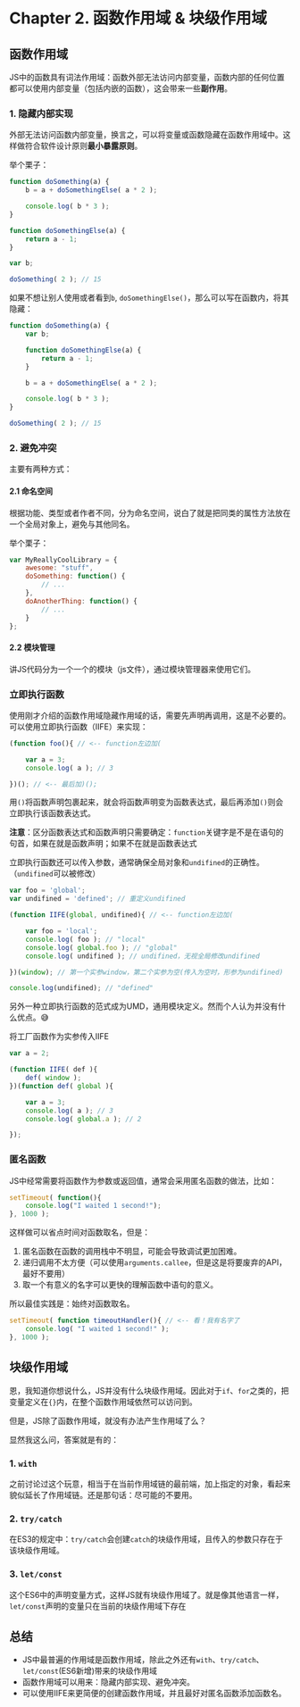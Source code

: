 # Chapter 2. 函数作用域 & 块级作用域

## 函数作用域

JS中的函数具有词法作用域：函数外部无法访问内部变量，函数内部的任何位置都可以使用内部变量（包括内嵌的函数），这会带来一些**副作用**。

### 1. 隐藏内部实现

外部无法访问函数内部变量，换言之，可以将变量或函数隐藏在函数作用域中。这样做符合软件设计原则**最小暴露原则**。

举个栗子：

```javascript
function doSomething(a) {
	b = a + doSomethingElse( a * 2 );

	console.log( b * 3 );
}

function doSomethingElse(a) {
	return a - 1;
}

var b;

doSomething( 2 ); // 15
```

如果不想让别人使用或者看到`b`, `doSomethingElse()`，那么可以写在函数内，将其隐藏：

```javascript
function doSomething(a) {
    var b;

    function doSomethingElse(a) {
    	return a - 1;
    }

	b = a + doSomethingElse( a * 2 );

	console.log( b * 3 );
}

doSomething( 2 ); // 15
```

### 2. 避免冲突

主要有两种方式：

#### 2.1 命名空间

根据功能、类型或者作者不同，分为命名空间，说白了就是把同类的属性方法放在一个全局对象上，避免与其他同名。

举个栗子：

```javascript
var MyReallyCoolLibrary = {
	awesome: "stuff",
	doSomething: function() {
		// ...
	},
	doAnotherThing: function() {
		// ...
	}
};
```

#### 2.2 模块管理

讲JS代码分为一个一个的模块（js文件），通过模块管理器来使用它们。

### 立即执行函数

使用刚才介绍的函数作用域隐藏作用域的话，需要先声明再调用，这是不必要的。可以使用立即执行函数（IIFE）来实现：

```javascript
(function foo(){ // <-- function左边加(

	var a = 3;
	console.log( a ); // 3

})(); // <-- 最后加)();
```

用`()`将函数声明包裹起来，就会将函数声明变为函数表达式，最后再添加`()`则会立即执行该函数表达式。

**注意**：区分函数表达式和函数声明只需要确定：`function`关键字是不是在语句的句首，如果在就是函数声明；如果不在就是函数表达式

立即执行函数还可以传入参数，通常确保全局对象和`undifined`的正确性。（`undifined`可以被修改）

```javascript
var foo = 'global';
var undifined = 'defined'; // 重定义undifined

(function IIFE(global, undifined){ // <-- function左边加(

	var foo = 'local';
    console.log( foo ); // "local"
    console.log( global.foo ); // "global"
	console.log( undifined ); // undifined，无视全局修改undifined

})(window); // 第一个实参window，第二个实参为空(传入为空时，形参为undifined)

console.log(undifined); // "defined"
```

另外一种立即执行函数的范式成为UMD，通用模块定义。然而个人认为并没有什么优点。😅

将工厂函数作为实参传入IIFE

```javascript
var a = 2;

(function IIFE( def ){
	def( window );
})(function def( global ){

	var a = 3;
	console.log( a ); // 3
	console.log( global.a ); // 2

});
```

### 匿名函数

JS中经常需要将函数作为参数或返回值，通常会采用匿名函数的做法，比如：

```javascript
setTimeout( function(){
	console.log("I waited 1 second!");
}, 1000 );
```

这样做可以省点时间对函数取名，但是：

1. 匿名函数在函数的调用栈中不明显，可能会导致调试更加困难。
2. 递归调用不太方便（可以使用`arguments.callee`，但是这是将要废弃的API，最好不要用）
3. 取一个有意义的名字可以更快的理解函数中语句的意义。

所以最佳实践是：始终对函数取名。

```javascript
setTimeout( function timeoutHandler(){ // <-- 看！我有名字了
	console.log( "I waited 1 second!" );
}, 1000 );
```

## 块级作用域

恩，我知道你想说什么，JS并没有什么块级作用域。因此对于`if`、`for`之类的，把变量定义在`{}`内，在整个函数作用域依然可以访问到。

但是，JS除了函数作用域，就没有办法产生作用域了么？

显然我这么问，答案就是有的：

### 1. `with`

之前讨论过这个玩意，相当于在当前作用域链的最前端，加上指定的对象，看起来貌似延长了作用域链。还是那句话：尽可能的不要用。

### 2. `try/catch`

在ES3的规定中：`try/catch`会创建`catch`的块级作用域，且传入的参数只存在于该块级作用域。

### 3. `let/const`

这个ES6中的声明变量方式，这样JS就有块级作用域了。就是像其他语言一样，`let/const`声明的变量只在当前的块级作用域下存在


## 总结

- JS中最普遍的作用域是函数作用域，除此之外还有`with`、`try/catch`、`let/const`(ES6新增)带来的块级作用域
- 函数作用域可以用来：隐藏内部实现、避免冲突。
- 可以使用IIFE来更简便的创建函数作用域，并且最好对匿名函数添加函数名。
